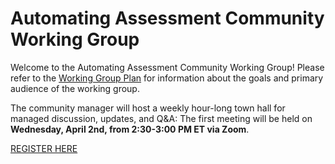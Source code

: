 # Automating Assessment Community Working Group
Welcome to the Automating Assessment Community Working Group! Please refer to the [Working Group Plan](./plan.md) for information about the goals and primary audience of the working group.

The community manager will host a weekly hour-long town hall for managed discussion, updates, and Q&A: The first meeting will be held on **Wednesday, April 2nd, from 2:30-3:00 PM ET via Zoom**.

[REGISTER HERE](https://gsa.zoomgov.com/meeting/register/ZlO0X7BTQIWxSCqdIeeoZQ)

